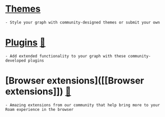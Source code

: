 # [Themes]([[Themes]])
    - Style your graph with community-designed themes or submit your own
# [Plugins]([[Plugins]]) [🚧](((dmQooXFj9)))
    - Add extended functionality to your graph with these community-developed plugins
# [Browser extensions]([[Browser extensions]]) [🚧](((dmQooXFj9)))
    - Amazing extensions from our community that help bring more to your Roam experience in the browser
